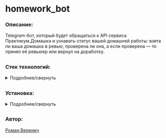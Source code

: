 # homework_bot
### Описание:
Telegram-бот, который будет обращаться к API сервиса Практикум.Домашка и узнавать статус вашей домашней работы: взята ли ваша домашка в ревью, проверена ли она, а если проверена — то принял её ревьюер или вернул на доработку.
##
### Стек технологий:
<details>
<summary>Подробнее/свернуть</summary>

- Python 3.9.10
- python-telegram-bot
- Pyrogram
</details>

##
### Установка:
<details>
<summary>Подробнее/свернуть</summary>
  
Клонировать репозиторий и перейти в него в командной строке:
```
git clone https://github.com/veromanich/homework_bot.git
```
```
cd homework_bot
```
Cоздать и активировать виртуальное окружение:
```
python3 -m venv env
```
```
source env/bin/activate
```
Установить зависимости из файла requirements.txt:
```
python3 -m pip install --upgrade pip
```
```
pip install -r requirements.txt
```
Записать в переменные окружения (файл .env) необходимые ключи:

токен профиля на Яндекс.Практикуме
токен телеграм-бота
свой ID в телеграме
Запустить проект:
```
python homework.py
```
</details>

##
### Автор:
[Роман Веренич](https://github.com/veromanich)
